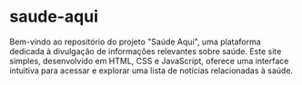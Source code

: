 # saude-aqui
Bem-vindo ao repositório do projeto "Saúde Aqui", uma plataforma dedicada à divulgação de informações relevantes sobre saúde. Este site simples, desenvolvido em HTML, CSS e JavaScript, oferece uma interface intuitiva para acessar e explorar uma lista de notícias relacionadas à saúde.
